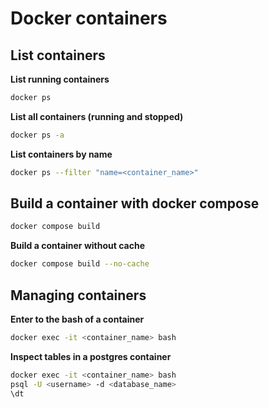 # Docker containers

## List containers

**List running containers**
```bash
docker ps
```

**List all containers (running and stopped)**

```bash
docker ps -a
```

**List containers by name**

```bash
docker ps --filter "name=<container_name>"
```

## Build a container with docker compose

```bash
docker compose build
```

**Build a container without cache**

```bash
docker compose build --no-cache
```

## Managing containers

**Enter to the bash of a container**

```bash
docker exec -it <container_name> bash
```

**Inspect tables in a postgres container**

```bash
docker exec -it <container_name> bash
psql -U <username> -d <database_name>
\dt
```

